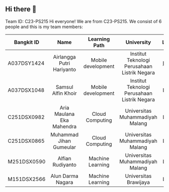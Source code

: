 ## Hi there 👋
Team ID: C23-PS215
Hi everyone! We are from C23-PS215. We consist of 6 people and this is my team members: 

| Bangkit ID  | Name                      | Learning Path       |                University                    | Linkedin |
| ----------- |:-------------------------:|:-------------------:|:--------------------------------------------:|:---------:|
| A037DSY1424 | Airlangga Putri Hariyanto | Mobile development  | Institut Teknologi Perusahaan Listrik Negara | [Linkedin](https://www.google.com) |
| A037DSX1048 | Samsul Alfin Khoir        | Mobile development  | Institut Teknologi Perusahaan Listrik Negara | Linkedin |
| C251DSX0982 | Aria Maulana Eka Mahendra | Cloud Computing     | Universitas Muhammadiyah Malang              | Linkedin |
| C251DSX0865 | Muhammad Jihan Gumeular   | Cloud Computing     | Universitas Muhammadiyah Malang              | Linkedin |
| M251DSX0590 | Alfian Rudiyanto          | Machine Learning    | Universitas Muhammadiyah Malang              | Linkedin |
| M151DSX2566 | Alun Darma Nagara         | Machine Learning    | Universitas Brawijaya                        | Linkedin |

<!--

**Here are some ideas to get you started:**

🙋‍♀️ A short introduction - what is your organization all about?
🌈 Contribution guidelines - how can the community get involved?
👩‍💻 Useful resources - where can the community find your docs? Is there anything else the community should know?
🍿 Fun facts - what does your team eat for breakfast?
🧙 Remember, you can do mighty things with the power of [Markdown](https://docs.github.com/github/writing-on-github/getting-started-with-writing-and-formatting-on-github/basic-writing-and-formatting-syntax)
-->
